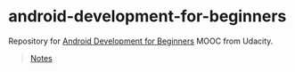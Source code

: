 # android-development-for-beginners

Repository for [Android Development for Beginners](https://www.udacity.com/course/android-development-for-beginners--ud837) MOOC from Udacity.

> [Notes](https://github.com/davidmigloz/android-development-for-beginners/wiki)

